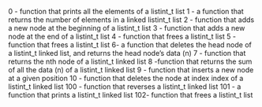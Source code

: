 0 -  function that prints all the elements of a listint_t list
1 - a function that returns the number of elements in a linked listint_t list
2 -  function that adds a new node at the beginning of a listint_t list
3 - function that adds a new node at the end of a listint_t list
4 - function that frees a listint_t list
5 - function that frees a listint_t list
6-  a function that deletes the head node of a listint_t linked list, and returns the head node’s data (n)
7 - function that returns the nth node of a listint_t linked list
8 -function that returns the sum of all the data (n) of a listint_t linked list
9 - function that inserts a new node at a given position
10 - function that deletes the node at index index of a listint_t linked list
100 -  function that reverses a listint_t linked list
101 - a function that prints a listint_t linked list
102- function that frees a listint_t list
